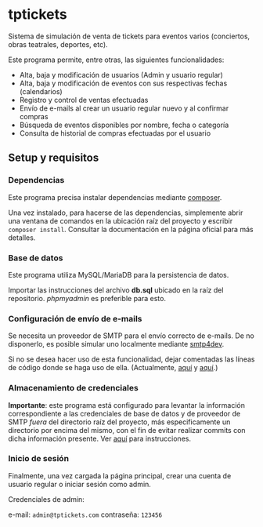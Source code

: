 # tptickets

Sistema de simulación de venta de tickets para eventos varios (conciertos, obras teatrales, deportes, etc).

Este programa permite, entre otras, las siguientes funcionalidades:

* Alta, baja y modificación de usuarios (Admin y usuario regular)
* Alta, baja y modificación de eventos con sus respectivas fechas (calendarios)
* Registro y control de ventas efectuadas
* Envío de e-mails al crear un usuario regular nuevo y al confirmar compras
* Búsqueda de eventos disponibles por nombre, fecha o categoría
* Consulta de historial de compras efectuadas por el usuario

## Setup y requisitos

### Dependencias

Este programa precisa instalar dependencias mediante [composer](https://getcomposer.org).

Una vez instalado, para hacerse de las dependencias, simplemente abrir una ventana de comandos en la ubicación raíz del proyecto y escribir `composer install`. Consultar la documentación en la página oficial para más detalles.

### Base de datos

Este programa utiliza MySQL/MariaDB para la persistencia de datos.

Importar las instrucciones del archivo **db.sql** ubicado en la raíz del repositorio. *phpmyadmin* es preferible para esto.

### Configuración de envío de e-mails

Se necesita un proveedor de SMTP para el envío correcto de e-mails. De no disponerlo, es posible simular uno localmente mediante [smtp4dev](https://github.com/rnwood/smtp4dev).

Si no se desea hacer uso de esta funcionalidad, dejar comentadas las líneas de código donde se haga uso de ella. (Actualmente, [aquí](https://github.com/hiworld10/tptickets/blob/dev/app/controllers/Users.php#L254) y [aquí](https://github.com/hiworld10/tptickets/blob/dev/app/controllers/Purchases.php#L204).)

### Almacenamiento de credenciales

**Importante**: este programa está configurado para levantar la información correspondiente a las credenciales de base de datos y de proveedor de SMTP *fuera* del directorio raíz del proyecto, más especificamente un directorio por encima del mismo, con el fin de evitar realizar commits con dicha información presente. Ver [aquí](https://github.com/hiworld10/tptickets/blob/dev/app/config/credentials_template.php) para instrucciones.

### Inicio de sesión

Finalmente, una vez cargada la página principal, crear una cuenta de usuario regular o iniciar sesión como admin.

Credenciales de admin:

e-mail: `admin@tptickets.com`
contraseña: `123456`